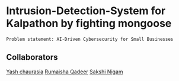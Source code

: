 # Intrusion-Detection-System for Kalpathon by fighting mongoose

`Problem statement: AI-Driven Cybersecurity for Small Businesses`

## Collaborators

[Yash chaurasia](https://github.com/yashchaurasia667/)
[Rumaisha Qadeer](https://github.com/Rumaisha02/)
[Sakshi Nigam](https://github.com/Sakshi1166)
